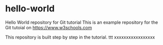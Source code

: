 # hello-world
Hello World repository for Git tutorial
This is an example repository for the Git tutoial on https://www.w3schools.com

This repository is built step by step in the tutorial.
ttt
xxxxxxxxxxxxxxxxx
